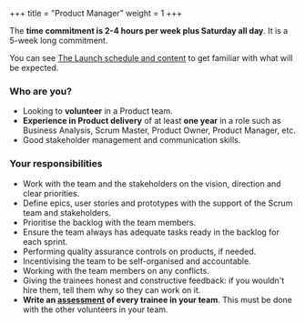 +++
title = "Product Manager"
weight = 1
+++

The **time commitment is 2-4 hours per week plus Saturday all day**. It is a 5-week long commitment.

You can see [The Launch schedule and content](/) to get familiar with what will be expected.

### Who are you?

* Looking to **volunteer** in a Product team.
* **Experience in Product delivery** of at least **one year** in a role such as Business Analysis, Scrum Master, Product Owner, Product Manager, etc.
* Good stakeholder management and communication skills.

### Your responsibilities

* Work with the team and the stakeholders on the vision, direction and clear priorities.
* Define epics, user stories and prototypes with the support of the Scrum team and stakeholders.
* Prioritise the backlog with the team members.
* Ensure the team always has adequate tasks ready in the backlog for each sprint.
* Performing quality assurance controls on products, if needed.
* Incentivising the team to be self-organised and accountable.
* Working with the team members on any conflicts.
* Giving the trainees honest and constructive feedback: if you wouldn't hire them, tell them why so they can work on it.
* **Write an [assessment](https://docs.google.com/document/d/1sgNNJNsgWprh7VMCbiRgXY1BrqjzqxdWKKxSvTZwcjk/edit?tab=t.0) of every trainee in your team**. This must be done with the other volunteers in your team.
